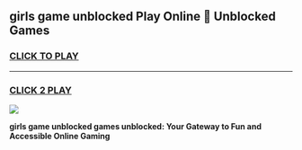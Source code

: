 
## girls game unblocked Play Online 👋 Unblocked Games
<h3>
<a href="https://premium.freeplayer.one?title=girls_game_unblocked&ref=19F">CLICK TO PLAY</a></h3>
<hr>

<h3>
<a href="https://premium.freeplayer.one?title=girls_game_unblocked&ref=19F">CLICK 2 PLAY</a>
  
</h3>

<a href="https://premium.freeplayer.one?title=girls_game_unblocked&ref=19F"><img src="https://clearcache.store/games.png"></a>


**girls game unblocked games unblocked: Your Gateway to Fun and Accessible Online Gaming**
